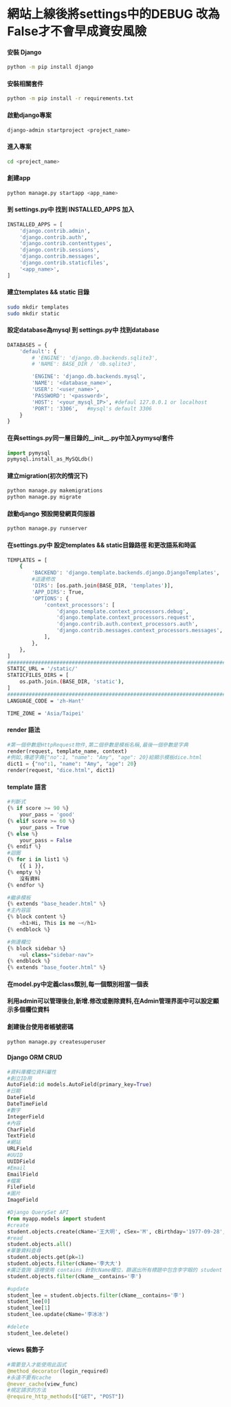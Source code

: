 
# 網站上線後將settings中的DEBUG 改為False才不會早成資安風險

####  安裝 Django
```bash
python -m pip install django
```

#### 安裝相關套件
```bash
python -m pip install -r requirements.txt
```

#### 啟動django專案
```bash
django-admin startproject <project_name>
```

#### 進入專案
```bash
cd <project_name>
```

#### 創建app
```bash
python manage.py startapp <app_name>
```

#### 到 settings.py中 找到 INSTALLED_APPS 加入
```python
INSTALLED_APPS = [
    'django.contrib.admin',
    'django.contrib.auth',
    'django.contrib.contenttypes',
    'django.contrib.sessions',
    'django.contrib.messages',
    'django.contrib.staticfiles',
    '<app_name>',
]
```

#### 建立templates && static 目錄
```bash
sudo mkdir templates
sudo mkdir static
```

#### 設定database為mysql 到 settings.py中 找到database
```python
DATABASES = {
    'default': {
        # 'ENGINE': 'django.db.backends.sqlite3',
        # 'NAME': BASE_DIR / 'db.sqlite3',

        'ENGINE': 'django.db.backends.mysql',  
        'NAME': '<database_name>',                
        'USER': '<user_name>',                        
        'PASSWORD': '<password>',                  
        'HOST': '<your_mysql_IP>', #defaul 127.0.0.1 or localhost                
        'PORT': '3306',   #mysql's default 3306                     
    }
}
```

#### 在與settings.py同一層目錄的__init__.py中加入pymysql套件
```python
import pymysql
pymysql.install_as_MySQLdb()
```

#### 建立migration(初次的情況下)
```bash
python manage.py makemigrations
python manage.py migrate
```

#### 啟動django 預設開發網頁伺服器
```bash
python manage.py runserver
```

####  在settings.py中 設定templates && static目錄路徑 和更改語系和時區
```bash
TEMPLATES = [
    {
        'BACKEND': 'django.template.backends.django.DjangoTemplates',
        #這邊修改
        'DIRS': [os.path.join(BASE_DIR, 'templates')],
        'APP_DIRS': True,
        'OPTIONS': {
            'context_processors': [
                'django.template.context_processors.debug',
                'django.template.context_processors.request',
                'django.contrib.auth.context_processors.auth',
                'django.contrib.messages.context_processors.messages',
            ],
        },
    },
]
###############################################################################
STATIC_URL = '/static/'
STATICFILES_DIRS = [
    os.path.join.(BASE_DIR, 'static'),
]
###############################################################################
LANGUAGE_CODE = 'zh-Hant'

TIME_ZONE = 'Asia/Taipei'

```

#### render 語法
```python
#第一個參數是HttpRequest物件,第二個參數是模板名稱,最後一個參數是字典
render(request, template_name, context)
#例如,傳遞字典{"no":1, "name": "Amy", "age": 20}給顯示模板dice.html
dict1 = {"no":1, "name": "Amy", "age": 20}
render(request, "dice.html", dict1)
```

#### template 語言
```python
#判斷式
{% if score >= 90 %}
    your_pass = 'good'
{% elif score >= 60 %}
    your_pass = True
{% else %}
    your_pass = False
{% endif %}
#迴圈
{% for i in list1 %}
    {{ i }},
{% empty %}
    沒有資料
{% endfor %}

#繼承模板
{% extends "base_header.html" %}
#主內容區
{% block content %}
    <h1>Hi, This is me ~</h1>
{% endblock %}

#側邊欄位
{% block sidebar %}
    <ul class="sidebar-nav">
{% endblock %}
{% extends "base_footer.html" %}
```

#### 在model.py中定義class類別,每一個類別相當一個表

#### 利用admin可以管理後台,新增.修改或刪除資料,在Admin管理界面中可以設定顯示多個欄位資料

#### 創建後台使用者帳號密碼
```python
python manage.py createsuperuser
```

#### Django ORM CRUD
```python
#資料庫欄位資料屬性
#創立ID用
AutoField:id models.AutoField(primary_key=True)
#日期
DateField
DateTimeField
#數字
IntegerField
#內容
CharField
TextField
#網站
URLField
#UUID
UUIDField
#Email
EmailField
#檔案
FileField
#圖片
ImageField

#Django QuerySet API
from myapp.models import student
#create
student.objects.create(cName='王大明', cSex='M', cBirthday='1977-09-28', cEmail='wangming@gmail.com', cPhone='0911123456', cAddr='台北市羅斯福路一段3號')
#read
student.objects.all()
#單筆資料查尋
student.objects.get(pk=1)
student.objects.filter(cName='李大大')
#廣泛查詢 這裡使用 contains 針對cName欄位，篩選出所有標題中包含李字眼的 student
student.objects.filter(cName__contains='李')

#update
student_lee = student.objects.filter(cName__contains='李')
student_lee[0]
student_lee[1]
student_lee.update(cName='李冰冰')

#delete
student_lee.delete()

```

#### views 裝飾子
```python
#需要登入才能使用此函式
@method_decorator(login_required)
#永遠不要有cache
@never_cache(view_func)
#規定請求的方法
@require_http_methods(["GET", "POST"])
```




